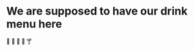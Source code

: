 # We are supposed to have our drink menu here

:beer:
:tropical_drink:
:wine_glass:
:beers:
:cocktail:
